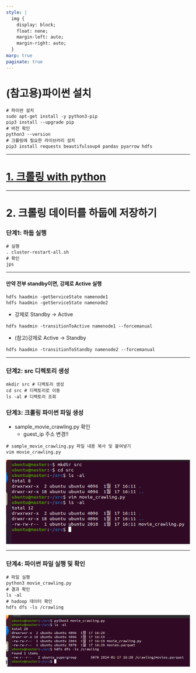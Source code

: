 ```yaml
---
style: |
  img {
    display: block;
    float: none;
    margin-left: auto;
    margin-right: auto;
  }
marp: true
paginate: true
---
```

# (참고용)파이썬 설치 
```shell
# 파이썬 설치 
sudo apt-get install -y python3-pip
pip3 install --upgrade pip
# 버전 확인 
python3 --version
# 크롤링에 필요한 라이브러리 설치 
pip3 install requests beautifulsoup4 pandas pyarrow hdfs
```

---
# [1. 크롤링 with python](./2.%20크롤링%20with%20python.md)

---
# 2. 크롤링 데이터를 하둡에 저장하기 
### 단계1: 하둡 실행 
```shell
# 실행
. cluster-restart-all.sh
# 확인 
jps
```
---
#### 만약 전부 standby이면, 강제로 Active 실행 
```shell
hdfs haadmin -getServiceState namenode1 
hdfs haadmin -getServiceState namenode2
```
- 강제로 Standby -> Active 
```shell
hdfs haadmin -transitionToActive namenode1 --forcemanual
```
- (참고)강제로 Active -> Standby
```shell
hdfs haadmin -transitionToStandby namenode2 --forcemanual
```
---
### 단계2: src 디렉토리 생성 
```shell
mkdir src # 디렉토리 생성
cd src # 디렉토리로 이동 
ls -al # 디렉토리 조회 
```
### 단계3: 크롤링 파이썬 파일 생성 
- sample_movie_crawling.py 확인
  - guest_ip 주소 변경!!
```shell
# sample_movie_crawling.py 파일 내용 복사 및 붙여넣기
vim movie_crawling.py  
```
![bg right w:600](image-3.png)

---
### 단계4: 파이썬 파일 실행 및 확인
```shell
# 파일 실행 
python3 movie_crawling.py
# 결과 확인 
ls -al
# hadoop 데이터 확인 
hdfs dfs -ls /crawling
```
![Alt text](image-4.png)


